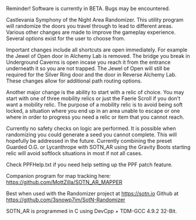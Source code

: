 Reminder! Software is currently in BETA. Bugs may be encountered.

Castlevania Symphony of the Night Area Randomizer. This utility program will randomize the doors you travel through to lead to different areas. Various other changes are made to improve the gameplay experience. Several options exist for the user to choose from. 

Important changes include all shortcuts are open immediately. For example the Jewel of Open door in Alchemy Lab is removed. The bridge you break in Underground Caverns is open incase you reach it from the entrance underneath it so you are not trapped. The Jewel of Open will still be required for the Silver Ring door and the door in Reverse Alchemy Lab. These changes allow for additional path routing options.

Another major change is the ability to start with a relic of choice. You may start with one of three mobility relics or just the Faerie Scroll if you don't want a mobility relic. The purpose of a mobility relic is to avoid being soft locked, a situation where you end up in an area unable to escape or one where in order to progress you need a relic or item that you cannot reach.

Currently no safety checks on logic are performed. It is possible when randomizing you could generate a seed you cannot complete. This will hopefully be addressed in the future. Currently combining the preset Guarded O.G. or Lycanthrope with SOTN_AR using the Gravity Boots starting relic will avoid softlock situations in most if not all cases.

Check PPFHelp.txt if you need help setting up the PPF patch feature.

Companion program for map tracking here: https://github.com/MottZilla/SOTN_AR_MAPPER

Best when used with the Randomizer project at https://sotn.io
Github at https://github.com/3snowp7im/SotN-Randomizer

SOTN_AR is programmed in C using DevCpp + TDM-GCC 4.9.2 32-Bit.
